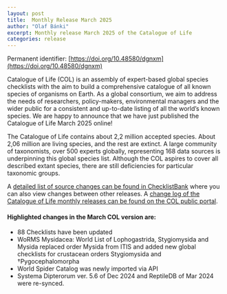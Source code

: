 ```yaml
---
layout: post
title:  Monthly Release March 2025
author: "Olaf Bánki"
excerpt: Monthly release March 2025 of the Catalogue of Life
categories: release
---
```


Permanent identifier: [https://doi.org/10.48580/dgnxm](https://doi.org/10.48580/dgnxm)

Catalogue of Life (COL) is an assembly of expert-based global species checklists with the aim to build a comprehensive catalogue of all known species of organisms on Earth. As a global consortium, we aim to address the needs of researchers, policy-makers, environmental managers and the wider public for a consistent and up-to-date listing of all the world’s known species. We are happy to announce that we have just published the Catalogue of Life March 2025 online!

The Catalogue of Life contains about 2,2 million accepted species. About 2,06 million are living species, and the rest are extinct. A large community of taxonomists, over 500 experts globally, representing 168 data sources is underpinning this global species list.
Although the COL aspires to cover all described extant species, there are still deficiencies for particular taxonomic groups.

A [detailed list of source changes can be found in ChecklistBank](https://www.checklistbank.org/dataset/308577/sourcemetrics?hideUnchanged=true&releaseKey=308133) where you can also view changes between other releases.
A [change log of the Catalogue of Life monthly releases can be found on the COL public portal](https://www.catalogueoflife.org/data/changelog).

#### Highlighted changes in the March COL version are:

* 88 Checklists have been updated
* WoRMS Mysidacea: World List of Lophogastrida, Stygiomysida and Mysida replaced order Mysida from ITIS and added new global checklists for crustacean orders Stygiomysida and †Pygocephalomorpha
* World Spider Catalog was newly imported via API
* Systema Dipterorum ver. 5.6 of Dec 2024 and ReptileDB of Mar 2024 were re-synced.



